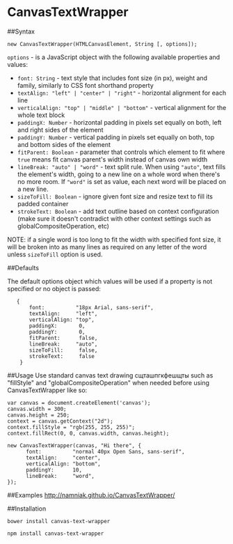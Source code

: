 CanvasTextWrapper
=================

##Syntax
```
new CanvasTextWrapper(HTMLCanvasElement, String [, options]);
```

```options``` - is a JavaScript object with the following available properties and values:

- ```font: String``` - text style that includes font size (in px), weight and family, similarly to CSS font shorthand property
- ```textAlign: "left" | "center" | "right"``` - horizontal alignment for each line
- ```verticalAlign: "top" | "middle" | "bottom"``` - vertical alignment for the whole text block
- ```paddingX: Number``` - horizontal padding in pixels set equally on both, left and right sides of the element
- ```paddingY: Number``` - vertical padding in pixels set equally on both, top and bottom sides of the element
- ```fitParent: Boolean``` - parameter that controls which element to fit where ```true``` means fit canvas parent's width instead of canvas own width
- ```lineBreak: "auto" | "word"``` - text split rule. When using ```"auto"```, text fills the element's width, going to a new line on a whole word when there's no more room. If ```"word"``` is set as value, each next word will be placed on a new line.
- ```sizeToFill: Boolean``` - ignore given font size and resize text to fill its padded container
- ```strokeText: Boolean``` - add text outline based on context configuration (make sure it doesn't contradict with other context settings such as globalCompositeOperation, etc)

NOTE: if a single word is too long to fit the width with specified font size, it will be broken into as many lines as required on any letter of the word unless ```sizeToFill``` option is used.

##Defaults

The default options object which values will be used if a property is not specified or no object is passed:

``` 
   { 
       font:          "18px Arial, sans-serif",
       textAlign:     "left",
       verticalAlign: "top",
       paddingX:       0,
       paddingY:       0,
       fitParent:      false,
       lineBreak:     "auto",
       sizeToFill:     false,
       strokeText:     false
    } 
```

##Usage
Use standard canvas text drawing сщташпгкфешщты such as "fillStyle" and "globalCompositeOperation" when needed before using CanvasTextWrapper like so:
``` 
var canvas = document.createElement('canvas');
canvas.width = 300;
canvas.height = 250;
context = canvas.getContext("2d");
context.fillStyle = "rgb(255, 255, 255)";
context.fillRect(0, 0, canvas.width, canvas.height);

new CanvasTextWrapper(canvas, "Hi there", {
      font:          "normal 40px Open Sans, sans-serif",
      textAlign:     "center",
      verticalAlign: "bottom",
      paddingY:      10,
      lineBreak:     "word",
});
```

##Examples
http://namniak.github.io/CanvasTextWrapper/

##Installation

```
bower install canvas-text-wrapper

npm install canvas-text-wrapper
```

